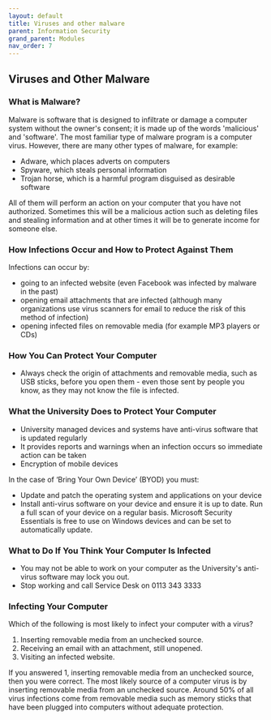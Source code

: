 ```yaml
---
layout: default
title: Viruses and other malware
parent: Information Security
grand_parent: Modules
nav_order: 7
---
```


## Viruses and Other Malware

### What is Malware?

Malware is software that is designed to infiltrate or damage a computer system without the owner's consent; it is made up of the words 'malicious' and 'software'. The most familiar type of malware program is a computer virus. However, there are many other types of malware, for example:

- Adware, which places adverts on computers
- Spyware, which steals personal information
- Trojan horse, which is a harmful program disguised as desirable software

All of them will perform an action on your computer that you have not authorized. Sometimes this will be a malicious action such as deleting files and stealing information and at other times it will be to generate income for someone else.

### How Infections Occur and How to Protect Against Them

Infections can occur by:

- going to an infected website (even Facebook was infected by malware in the past)
- opening email attachments that are infected (although many organizations use virus scanners for email to reduce the risk of this method of infection)
- opening infected files on removable media (for example MP3 players or CDs)

### How You Can Protect Your Computer

- Always check the origin of attachments and removable media, such as USB sticks, before you open them - even those sent by people you know, as they may not know the file is infected.

### What the University Does to Protect Your Computer

- University managed devices and systems have anti-virus software that is updated regularly
- It provides reports and warnings when an infection occurs so immediate action can be taken
- Encryption of mobile devices

In the case of ‘Bring Your Own Device’ (BYOD) you must:

- Update and patch the operating system and applications on your device
- Install anti-virus software on your device and ensure it is up to date. Run a full scan of your device on a regular basis. Microsoft Security Essentials is free to use on Windows devices and can be set to automatically update.

### What to Do If You Think Your Computer Is Infected

- You may not be able to work on your computer as the University's anti-virus software may lock you out.
- Stop working and call Service Desk on 0113 343 3333

### Infecting Your Computer

Which of the following is most likely to infect your computer with a virus?

1. Inserting removable media from an unchecked source.
2. Receiving an email with an attachment, still unopened.
3. Visiting an infected website.

If you answered 1, inserting removable media from an unchecked source, then you were correct. The most likely source of a computer virus is by inserting removable media from an unchecked source. Around 50% of all virus infections come from removable media such as memory sticks that have been plugged into computers without adequate protection.

